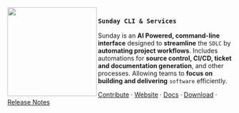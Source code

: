 <img src="https://external-content.duckduckgo.com/iu/?u=https%3A%2F%2Fwww.emojibase.com%2Fresources%2Fimg%2Femojis%2Fapple%2F1f312.png&f=1&nofb=1&ipt=b7211fd6cc7e7c9854a6a335af9d65273410c3df7a9feef5df5501b893ca3643&ipo=images" align="left" width="200"/>

### `Sunday CLI & Services`

Sunday is an **AI Powered, command-line interface** designed to **streamline** the `SDLC` by **automating project workflows**. Includes automations for **source control, CI/CD, ticket and documentation generation**, and other processes. Allowing teams to **focus on building and delivering** `software` efficiently.

<a href="https://github.com/dj-io/sunday/blob/main/sunday-cli/CONTRIBUTE.md">Contribute</a> ·
<a href="https://sunday.com">Website</a> ·
<a href="https://sunday.com/docs">Docs</a> ·
<a href="https://sunday.com/download">Download</a> ·
<a href="https://github.com/dj-io/sunday/blob/main/sunday-cli/CHANGELOG.md">Release Notes</a>

